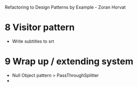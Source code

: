 Refactoring to Design Patterns by Example - Zoran Horvat
# 8 Visitor pattern
* Write subtitles to srt
# 9 Wrap up / extending system
* Null Object pattern > PassThroughSplitter
* 
